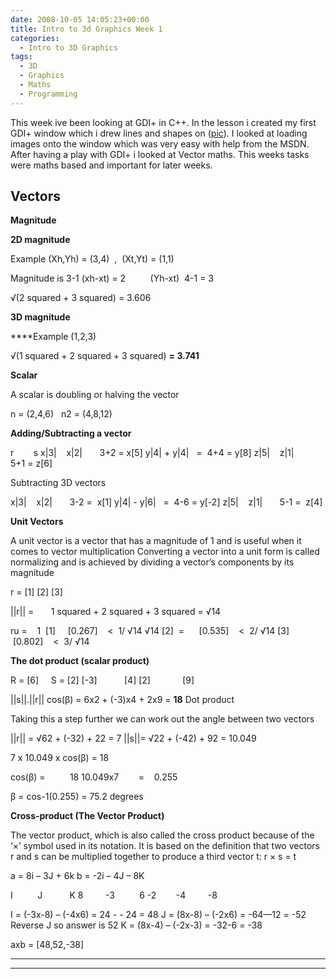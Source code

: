 ```yaml
---
date: 2008-10-05 14:05:23+00:00
title: Intro to 3d Graphics Week 1
categories:
  - Intro to 3D Graphics
tags:
  - 3D
  - Graphics
  - Maths
  - Programming
---
```


This week ive been looking at GDI+ in C++. In the lesson i created my first GDI+ window which i drew lines and shapes on ([pic](/assets/images/GDI.png)). I looked at loading images onto the window which was very easy with help from the MSDN. After having a play with GDI+ i looked at Vector maths. This weeks tasks were maths based and important for later weeks.

## **Vectors**

**Magnitude**

**2D magnitude**

Example (Xh,Yh) = (3,4)  ,  (Xt,Yt) = (1,1)

Magnitude is 3-1 (xh-xt) = 2          (Yh-xt)  4-1 = 3

√(2 squared + 3 squared) = 3.606

**3D magnitude**

\*\*\*\*Example (1,2,3)

√(1 squared + 2 squared + 3 squared) **= 3.741**

**Scalar**

A scalar is doubling or halving the vector

n = (2,4,6)   n2 = (4,8,12)

**Adding/Subtracting a vector**

r        s
x|3|    x|2|       3+2 = x[5]
y|4| + y|4|   =  4+4 = y[8]
z|5|    z|1|       5+1 = z[6]

Subtracting 3D vectors

x|3|    x|2|       3-2 =  x[1]
y|4| - y|6|   =  4-6 = y[-2]
z|5|    z|1|       5-1 =  z[4]

**Unit Vectors**

A unit vector is a vector that has a magnitude of 1 and is useful when it comes to vector multiplication
Converting a vector into a unit form is called normalizing and is achieved
by dividing a vector’s components by its magnitude

r = [1]
[2]
[3]

||r|| =       1 squared + 2 squared + 3 squared = √14

ru =    1  [1]     [0.267]    <  1/ √14
√14 [2]  =      [0.535]    <  2/ √14
[3]        [0.802]    <  3/ √14

**The dot product (scalar product)**

R = [6]     S = [2]
[-3]           [4]
[2]             [9]

||s||.||r|| cos(β) = 6x2 + (-3)x4 + 2x9 = **18** Dot product

Taking this a step further we can work out the angle between two vectors

||r|| = √62 + (-32) + 22 = 7
||s||= √22 + (-42) + 92 = 10.049

7 x 10.049 x cos(β) = 18

cos(β) =          18
10.049x7        =    0.255

β = cos-1(0.255) = 75.2 degrees

**Cross-product (The Vector Product)**

The vector product, which is
also called the cross product because of the ‘×’ symbol used in its notation. It
is based on the definition that two vectors r and s can be multiplied together
to produce a third vector t:
r × s = t

a = 8i – 3J + 6k
b = -2i – 4J – 8K

I          J           K
8         -3          6
-2        -4         -8

I = (-3x-8) – (-4x6) = 24 - - 24 = 48
J = (8x-8) – (-2x6) = -64—12 = -52 Reverse J so answer is 52
K = (8x-4) – (-2x-3) = -32-6 = -38

axb = [48,52,-38]

---

---
